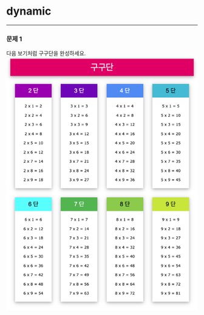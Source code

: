 # dynamic
<hr>
<h3>문제 1</h3>
다음 보기처럼 구구단을 완성하세요.
<br>
<img src="https://github.com/eunsII/dynamic/blob/main/result/gugudan_result.png?raw=true" width="750px" height="auto">
